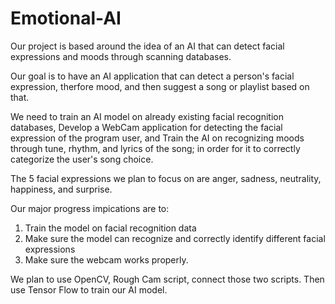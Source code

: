 # Emotional-AI

Our project is based around the idea of an AI that can detect facial expressions and moods through scanning databases.

Our goal is to have an AI application that can detect a person's facial expression, therfore mood, and then suggest a song or playlist based on that.

We need to train an AI model on already existing facial recognition databases, Develop a WebCam application for detecting the facial expression of the program user, and Train the AI on recognizing moods through tune, rhythm, and lyrics of the song; in order for it to correctly categorize the user's song choice.

The 5 facial expressions we plan to focus on are anger, sadness, neutrality, happiness, and surprise.

Our major progress impications are to:
1. Train the model on facial recognition data
2. Make sure the model can recognize and correctly identify different facial expressions
3. Make sure the webcam works properly.


We plan to use OpenCV, Rough Cam script, connect those two scripts.
Then use Tensor Flow to train our AI model.





